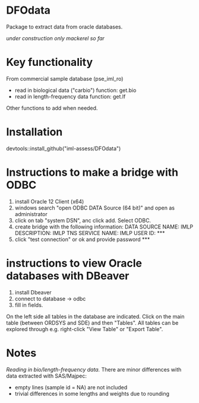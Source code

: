 # DFOdata

Package to extract data from oracle databases.

*under construction*
*only mackerel so far*

# Key functionality

From commercial sample database (pse_iml_ro)
- read in biological data ("carbio")
	function: get.bio
- read in length-frequency data 
	function: get.lf

Other functions to add when needed.

# Installation

devtools::install_github("iml-assess/DFOdata")

# Instructions to make a bridge with ODBC

1. install Oracle 12 Client (x64)
2. windows search "open ODBC DATA Source (64 bit)" and open as administrator
3. click on tab "system DSN", anc click add. Select ODBC.
4. create bridge with the following information:
	DATA SOURCE NAME: IMLP
	DESCRIPTION: IMLP
	TNS SERVICE NAME: IMLP
	USER ID: *** 
5. click "test connection" or ok and provide password ***

# instructions to view Oracle databases with DBeaver

1. install Dbeaver
2. connect to database -> odbc
3. fill in fields.

On the left side all tables in the database are indicated. Click on the main table (between ORDSYS and SDE) and then "Tables". All tables can be explored through e.g. right-click "View Table" or "Export Table".

# Notes

*Reading in bio/length-frequency data.*
There are minor differences with data extracted with SAS/Majpec:
- empty lines (sample id = NA) are not included
- trivial differences in some lengths and weights due to rounding



